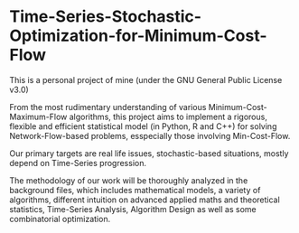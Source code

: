 # Time-Series-Stochastic-Optimization-for-Minimum-Cost-Flow

This is a personal project of mine (under the GNU General Public License v3.0)

From the most rudimentary understanding of various Minimum-Cost-Maximum-Flow algorithms, this project aims to implement a rigorous, flexible and efficient statistical model (in Python, R and C++) for solving Network-Flow-based problems, esspecially those involving Min-Cost-Flow. 

Our primary targets are real life issues, stochastic-based situations, mostly depend on Time-Series progression. 

The methodology of our work will be thoroughly analyzed in the background files, which includes mathematical models, a variety of algorithms, different intuition on advanced applied maths and theoretical statistics, Time-Series Analysis, Algorithm Design as well as some combinatorial optimization. 